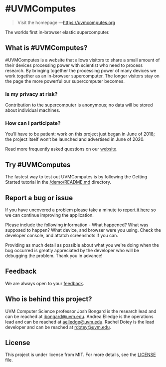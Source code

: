# #UVMComputes #
> Visit the homepage —https://uvmcomputes.org

The worlds first in-browser elastic supercomputer.

## What is #UVMComputes? ##

#UVMComputes is a website that allows visitors to share a small amount of their devices processing power with scientist who need to process research. By bringing together the processing power of many devices we work together as an in-browser supercomputer. The longer visitors stay on the page the more powerful our supercomputer becomes.

### Is my privacy at risk? ###

Contribution to the supercomputer is anonymous; no data will be stored about individual machines.

### How can I participate? ###

You’ll have to be patient: work on this project just began in June of 2018; the project itself won’t be launched and advertised in June of 2020.

Read more frequently asked questions on our [website](https://www.uvmcomputes.org/faq).

## Try #UVMComputes ##

The fastest way to test out UVMComputes is by following the Getting Started tutorial in the [/demo/README.md](demo) directory.

##  Report a bug or issue ##

If you have uncovered a problem please take a minute to [report it here](https://github.com/racheldotey/uvmcomputes-docs/issues/new) so we can continue improving the application. 

Please include the following information - What happened? What was supposed to happen? What device, and browser were you using. Check the developer console, and attatch screenshots if you can. 

Providing as much detail as possible about what you we're doing when the bug occurred is greatly appreciated by the developer who will be debugging the problem. Thank you in advance! 

##  Feedback ##

We are always open to your [feedback](https://github.com/racheldotey/uvmcomputes-docs/issues).

## Who is behind this project? ##

  UVM Computer Science professor Josh Bongard is the research lead and can be reached at jbongard@uvm.edu. 
  Andrea Elledge is the operations lead and can be reached at aelledge@uvm.edu. 
  Rachel Dotey is the lead developer and can be reached at rdotey@uvm.edu.

## License ##

This project is under license from MIT. For more details, see the [LICENSE](LICENSE.md) file.
